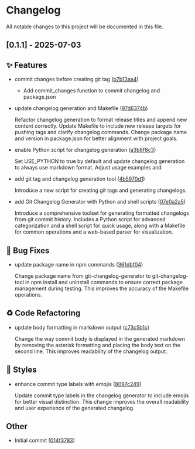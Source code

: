 # Changelog

All notable changes to this project will be documented in this file.


## [0.1.1] - 2025-07-03


## ✨ Features

- commit changes before creating git tag ([b7b13aa4](../../commit/b7b13aa4192bd3c81de85619a3a70577871f2a97))

  - Add commit_changes function to commit changelog and package.json
- update changelog generation and Makefile ([97d6374b](../../commit/97d6374bd1b444b29a1a00522c5436ab7556bec4))

  Refactor changelog generation to format release titles and append new content correctly. Update Makefile to include new release targets for pushing tags and clarify changelog commands. Change package name and version in package.json for better alignment with project goals.
- enable Python script for changelog generation ([a3b8f8c3](../../commit/a3b8f8c3810a4c93f94f537dd91c2c3875da3951))

  Set USE_PYTHON to true by default and update changelog generation to always use markdown format. Adjust usage examples and
- add git tag and changelog generation tool ([4b5970d1](../../commit/4b5970d1a1756016d77c788c3c6e39620da8693b))

  Introduce a new script for creating git tags and generating changelogs.
- add Git Changelog Generator with Python and shell scripts ([07e0a2a5](../../commit/07e0a2a5b4d0c53ea8a8e1fe53f05df97adcb34a))

  Introduce a comprehensive toolset for generating formatted changelogs from git commit history. Includes a Python script for advanced categorization and a shell script for quick usage, along with a Makefile for common operations and a web-based parser for visualization.

## 🐛 Bug Fixes

- update package name in npm commands ([361dbf04](../../commit/361dbf0486fb86b914f985b976646703bc2ea9ea))

  Change package name from git-changelog-generator to git-changelog-tool in npm install and uninstall commands to ensure correct package management during testing. This improves the accuracy of the Makefile operations.

## ♻️ Code Refactoring

- update body formatting in markdown output ([c73c5b1c](../../commit/c73c5b1c9a0024cf6dd762766ab9c489b8b18e81))

  Change the way commit body is displayed in the generated markdown by removing the asterisk formatting and placing the body text on the second line. This improves readability of the changelog output.

## 💄 Styles

- enhance commit type labels with emojis ([8097c249](../../commit/8097c24918b4523b054e58606c34563342fa35d3))

  Update commit type labels in the changelog generator to include emojis for better visual distinction. This change improves the overall readability and user experience of the generated changelog.

## Other

- Initial commit ([014f3783](../../commit/014f378318726aba1bf2035022f192058905eef4))

